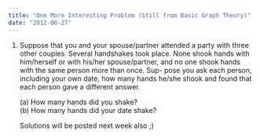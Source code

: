 ```yaml
---
title: "One More Interesting Problem (Still from Basic Graph Theory)"
date: "2012-06-27"
---
```


1. Suppose that you and your spouse/partner attended a party with three other couples. Several handshakes took place. None shook hands with him/herself or with his/her spouse/partner, and no one shook hands with the same person more than once. Sup- pose you ask each person, including your own date, how many hands he/she shook and found that each person gave a different answer.
    
    (a) How many hands did you shake?  
    (b) How many hands did your date shake? 
    
    Solutions will be posted next week also ;)

